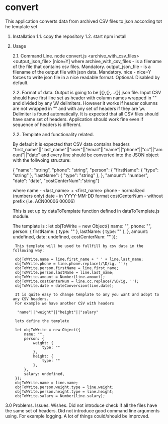 # convert
This application converts data from archived CSV files to json according tot he template set

1. Installation
   1.1. copy the repository
   1.2. start npm install

2. Usage

   2.1. Command Line.
     node convert.js <archive_with_csv_files> <output_json_file> [nice=Y]
     where 
        archive_with_csv_files - is a filename of the file that contains csv files. Mandatory.
        output_json_file - is a filename of the output file with json data. Mandatory.
        nice - nice=Y forces to write json file in a nice readable format. Optional. Disabled by default.
    
   2.2. Format of data.
     Output is going to be [{},{},...{}] json file.
     Input CSV should have first line set as header with column names wrapped in "" and divided by any \W delimiters.
     However it works if header columns are not wrapped in "" and with any set of headers if they are \w.
     Delimiter is found automatically.
     It is expected that all CSV files should have same set of headers.
     Application should work fine even if sequence of headers is different.
     
   2.2. Template and functionality related.
      
      By default it is expected that CSV data contains headers
      "first_name"||"last_name"||"user"||"email"||"name"||"phone"||"cc"||"amount"||"date"
      and every line should be converted into the JSON object with the follwoing structure:
     
      {
      "name": "string",
      "phone": "string",
      "person": {
      "firstName": {
      "type": "string"
      },
      "lastName": {
      "type": "string"
      },
      },
      "amount": "number",
      "date": "date",
      "costCenterNum":"string"}

      where
      name - <last_name> + <first_name>
      phone - normalized <phone> (numbers only)
      date - <date> in YYYY-MM-DD format
      costCenterNum - <cc> without prefix (i.e. ACN00006 00006)

      This is set up by dataToTemplate function defined in dataToTemplate.js module.
      
      The template is :
      let objToWrite = new Object({
            name: "",
            phone: "",
            person: {
                firstName: {
                    type: ""
                },
                lastName: {
                    type: ""
                },
            },
            amount: undefined,
            date: undefined,
            costCenterNum: ""
        });
        
        This template will be used to fullfill by csv data in the following way:
        
        objToWrite.name = line.first_name + ' ' + line.last_name;
        objToWrite.phone = line.phone.replace(/\D/ig, '');
        objToWrite.person.firstName = line.first_name;
        objToWrite.person.lastName = line.last_name;
        objToWrite.amount = Number(line.amount);
        objToWrite.costCenterNum = line.cc.replace(/\D/ig, '');
        objToWrite.date = dateConversion(line.date);

        It is quite easy to change template to any you want and adopt to any CSV headers.
        For example we have another CSV with headers 
        
         "name"||"weight"||"height"||"salary"
        
        lets define the template
        
        let objToWrite = new Object({
            name: "",
            person: {
                weight: {
                    type: ""
                },
                height: {
                    type: ""
                },
            },
            salary: undefined,
        });
        objToWrite.name = line.name;
        objToWrite.person.weight.type = line.weight;
        objToWrite.person.height.type = line.height;
        objToWrite.salary = Number(line.salary);
       
 3.0 Problems. Issues. Wishes.
     Did not introduce check if all the files have the same set of headers.
     Did not introduce good command line arguments using. For example logging.
     A lot of things could/should be improved.
